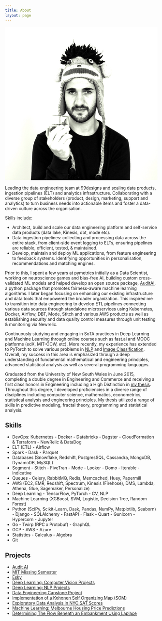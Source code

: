 ```yaml
---
title: About
layout: page
---
```

![daniel](/assets/images/daniel.jpg)

Leading the data engineering team at 99designs and scaling data products, ingestion pipelines (ELT) and analytics infrastructure. Collaborating with a diverse group of stakeholders (product, design, marketing, support and analytics) to turn business needs into actionable items and foster a data-driven culture across the organisation.

Skills include:
- Architect, build and scale our data engineering platform and self-service data products (data lake, Kinesis, dbt, mode etc).
- Data ingestion pipelines: collecting and processing data across the entire stack, from client-side event logging to ELTs, ensuring pipelines are reliable, efficient, tested, & maintained.
- Develop, maintain and deploy ML applications, from feature engineering to feedback systems. Identifying opportunities in personalisation, recommendations and matching engines.

Prior to this, I spent a few years at pymetrics initially as a Data Scientist, working on neuroscience games and bias-free AI, building custom cross-validated ML models and helped develop an open source package, [AuditAI](https://github.com/pymetrics/audit-ai), a python package that promotes fairness-aware machine learning algorithms. I later began focusing on enhancing our existing infrastructure and data tools that empowered the broader organization. This inspired me to transition into data engineering to develop ETL pipelines connecting various data sources through standalone microservices using Kubernetes, Docker, Airflow, DBT, Mode, Stitch and various AWS products as well as establishing security and data quality control measures through unit testing & monitoring via Newrelic.

Continuously studying and engaging in SoTA practices in Deep Learning and Machine Learning through online courses such as fast.ai and MOOC platforms (edX, MIT-OCW, etc). More recently, my experience has extended to PyTorch to solve various problems in [NLP](https://github.com/danieldiamond/nlp-projects) and [Image Classification](https://github.com/danieldiamond/dl-projects). Overall, my success in this area is emphasized through a deep understanding of fundamental mathematical and engineering principles, advanced statistical analysis as well as several programming languages.

Graduated from the University of New South Wales in June 2015, completing a double degree in Engineering and Commerce and receiving a first class honors in Engineering including a High Distinction in [my thesis](https://www.slideshare.net/DanielDiamond4/evaluation-of-thermal-conductivity-using-fractal-approach-78905305). Throughout this degree, I developed proficiencies in a diverse range of disciplines including computer science, mathematics, econometrics, statistical analysis and engineering principles. My thesis utilized a range of skills in predictive modeling, fractal theory, programming and statistical analysis.

<h2>Skills</h2>

<ul class="skill-list">
	<li>DevOps: Kubernetes - Docker - Databricks - Dagster - CloudFormation & Terraform - NewRelic & DataDog</li>
	<li>ELT (ETL) - Airflow</li>
	<li>Spark - Dask - Parquet</li>
	<li>Databases (Snowflake, Redshift, PostgresSQL, Cassandra, MongoDB, DynamoDB, MySQL)</li>
	<li>Segment - Stitch - FiveTran - Mode - Looker - Domo - Iterable - Indicative</li>
	<li>Queues - Celery, RabbitMQ, Redis, Memcached, Huey, Papermill</li>
	<li>AWS (EC2, EMR, Redshift, Spectrum, Kinesis (Firehose), DMS, Lambda, Athena, Glue, Sagemaker, Personalize)</li>
	<li>Deep Learning - TensorFlow, PyTorch - CV, NLP</li>
	<li>Machine Learning (XGBoost, SVM, Logistic, Decision Tree, Random Forest)</li>
	<li>Python (SciPy, Scikit-Learn, Dask, Pandas, NumPy, Matplotlib, Seaborn) - Django - SQLAlchemy - FastAPI - Flask - Quart - Gunicorn - Hypercorn - Jupyter</li>
	<li>Go - Twirp (RPC x Protobuf) - GraphQL</li>
	<li>GCP - AWS - Azure</li>
	<li>Statistics - Calculus - Algebra</li>
	<li>Git</li>
</ul>

<h2>Projects</h2>

<ul>
	<li><a href="https://github.com/pymetrics/audit-ai/">Audit AI</a></li>
	<li><a href="https://github.com/danieldiamond/missing-semester">MIT Missing Semester</a></li>
	<li><a href="https://github.com/danieldiamond/esky">Esky</a></li>
	<li><a href="https://github.com/danieldiamond/dl-projects">Deep Learning: Computer Vision Projects</a></li>
	<li><a href="https://github.com/danieldiamond/nlp-projects/tree/master/wine-reviews">Deep Learning: NLP Projects</a></li>
	<li><a href="https://github.com/danieldiamond/data-engineering-capstone/">Data Engineering Capstone Project</a></li>
	<li><a href="https://github.com/danieldiamond/kohonen-network">Implementation of a Kohonen Self Organizing Map (SOM)</a></li>
	<li><a href="https://github.com/danieldiamond/SAT-Scores">Exploratory Data Analysis in NYC SAT Scores</a></li>
	<li><a href="https://github.com/danieldiamond/melbourne_housing">Machine Learning: Melbourne Housing Price Predictions</a></li>
	<li><a href="https://github.com/danieldiamond/embankment">Determining The Flow Beneath an Embankment Using Laplace</a></li>
</ul>

